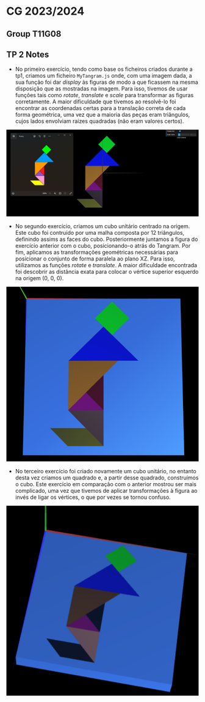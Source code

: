 # CG 2023/2024

## Group T11G08

## TP 2 Notes

- No primeiro exercício, tendo como base os ficheiros criados durante a tp1, criamos um ficheiro `MyTangram.js` onde, com uma imagem dada, a sua função foi dar *display* às figuras de modo a que ficassem na mesma disposição que as mostradas na imagem. Para isso, tivemos de usar funções tais como *rotate*, *translate* e *scale* para transformar as figuras corretamente. A maior dificuldade que tivemos ao resolvê-lo foi encontrar as coordenadas certas para a translação correta de cada forma geométrica, uma vez que a maioria das peças eram triângulos, cujos lados envolviam raizes quadradas (não eram valores certos).

![MyTangram](screenshots/cg-t11g08-tp2-1.png)

- No segundo exercício, criamos um cubo unitário centrado na origem. Este cubo foi contruído por uma malha composta por 12 triângulos, definindo assims as faces do cubo. Posteriormente juntamos a figura do exercício anterior com o cubo, posicionando-o atrás do Tangram. Por fim, aplicamos as transformações geométricas necessárias para posicionar o conjunto de forma paralela ao plano XZ. Para isso, utilizamos as funções *rotate* e *translate*. A maior dificuldade encontrada foi descobrir as distância exata para colocar o vértice superior esquerdo na origem (0, 0, 0).

![MyUnitCube](screenshots/cg-t11g08-tp2-2.png)

- No terceiro exercício foi criado novamente um cubo unitário, no entanto desta vez criamos um quadrado e, a partir desse quadrado, construímos o cubo. Este exercício em comparação com o anterior mostrou ser mais complicado, uma vez que tivemos de aplicar transformações à figura ao invés de ligar os vértices, o que por vezes se tornou confuso.

![MyUnitCubeQuad](screenshots/cg-t11g08-tp2-3.png)
